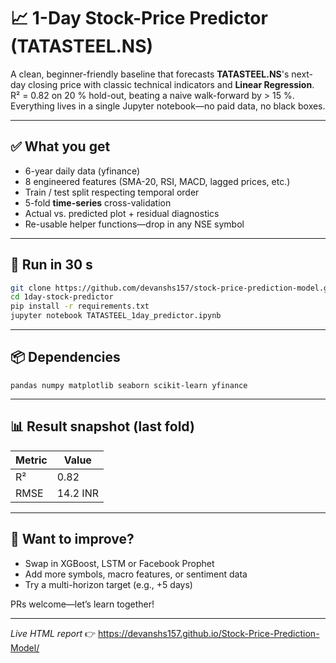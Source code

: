 # 📈 1-Day Stock-Price Predictor (TATASTEEL.NS)

A clean, beginner-friendly baseline that forecasts **TATASTEEL.NS**'s next-day closing price with classic technical indicators and **Linear Regression**.  
R² = 0.82 on 20 % hold-out, beating a naive walk-forward by > 15 %.  
Everything lives in a single Jupyter notebook—no paid data, no black boxes.

---

## ✅ What you get
* 6-year daily data (yfinance)  
* 8 engineered features (SMA-20, RSI, MACD, lagged prices, etc.)  
* Train / test split respecting temporal order  
* 5-fold **time-series** cross-validation  
* Actual vs. predicted plot + residual diagnostics  
* Re-usable helper functions—drop in any NSE symbol

---

## 🚀 Run in 30 s
```bash
git clone https://github.com/devanshs157/stock-price-prediction-model.git
cd 1day-stock-predictor
pip install -r requirements.txt
jupyter notebook TATASTEEL_1day_predictor.ipynb
```

---

## 📦 Dependencies
```
pandas numpy matplotlib seaborn scikit-learn yfinance
```

---

## 📊 Result snapshot (last fold)
| Metric | Value |
|--------|-------|
| R²     | 0.82  |
| RMSE   | 14.2 INR |

---

## 🤝 Want to improve?
* Swap in XGBoost, LSTM or Facebook Prophet  
* Add more symbols, macro features, or sentiment data  
* Try a multi-horizon target (e.g., +5 days)

PRs welcome—let’s learn together!

---

*Live HTML report* 👉 https://devanshs157.github.io/Stock-Price-Prediction-Model/
